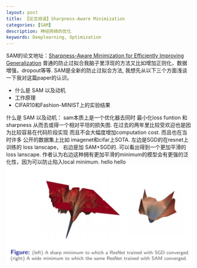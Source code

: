 ```yaml
---
layout: post
title: 【论文阅读】Sharpness-Aware Minimization
categories: [SAM]
description: 神经网络的优化
keywords: Deeplearning, Optimization
---
```

SAM的论文地址：[Sharpness-Aware Minimization for Efficiently Improving Generalization](https://arxiv.org/pdf/2010.01412.pdf)
普通的防止过拟合我脑子里浮现的方法又比如增加正则化，数据增强，dropout等等.
SAM是全新的防止过拟合方法, 我想先从以下三个方面浅谈一下我对这篇paper的认识。
- 什么是 SAM 以及动机
- 工作原理
- CIFAR10和Fashion-MINIST上的实验结果

什么是 SAM 以及动机：
sam本质上是一个优化器去同时 最小化loss funtion 和 sharpness 从而去或得一个相对平坦的损失图. 在过去的两年里比较受欢迎也是因为比较容易在代码阶段实现 而且不会大幅度增加computation cost. 而且也在当时许多 公开的数据集上比如 imagenet和cifar上SOTA.
左边是SGD的在resnet上训练的 loss lanscape， 右边是加 SAM+SGD的. 可以看出得到一个更加平滑的loss lanscape. 作者认为右边这种拥有更加平滑的minimum的模型会有更强的泛化性，因为可以防止陷入local minimum. hello hello
![](https://github.com/calvin886/calvin886.github.io/blob/master/images/blog/SAM_loss_landscape.jpg?raw=true)
